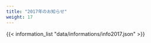 ```yaml
---
title: "2017年のお知らせ"
weight: 17
---
```

<div>
{{< information_list "data/informations/info2017.json" >}}
</div>